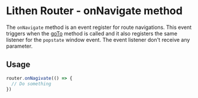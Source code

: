 # Lithen Router - onNavigate method

The `onNavigate` method is an event register for route navigations. This event triggers when the
[goTo](./go-to.md) method is called and it also registers the same listener for the `popstate`
window event. The event listener don't receive any parameter.

## Usage
```ts
router.onNagivate(() => {
  // Do something
})
```
